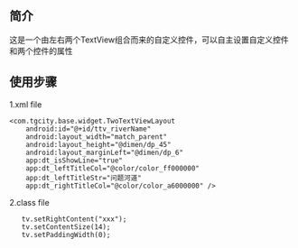 ##  简介
这是一个由左右两个TextView组合而来的自定义控件，可以自主设置自定义控件和两个控件的属性
##  使用步骤
1.xml file
```
<com.tgcity.base.widget.TwoTextViewLayout
    android:id="@+id/ttv_riverName"
    android:layout_width="match_parent"
    android:layout_height="@dimen/dp_45"
    android:layout_marginLeft="@dimen/dp_6"
    app:dt_isShowLine="true"
    app:dt_leftTitleCol="@color/color_ff000000"
    app:dt_leftTitleStr="问题河道"
    app:dt_rightTitleCol="@color/color_a6000000" />
```
 2.class file
```
   tv.setRightContent("xxx");
   tv.setContentSize(14);
   tv.setPaddingWidth(0);
```


 
